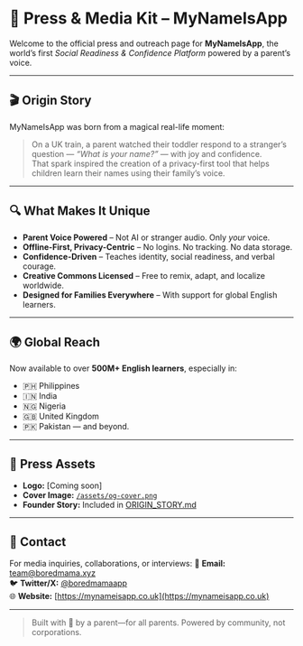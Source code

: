 # 📰 Press & Media Kit – MyNameIsApp

Welcome to the official press and outreach page for **MyNameIsApp**, the world’s first *Social Readiness & Confidence Platform* powered by a parent’s voice.

---

## 🎬 Origin Story

MyNameIsApp was born from a magical real-life moment:  
> On a UK train, a parent watched their toddler respond to a stranger’s question — *“What is your name?”* — with joy and confidence.  
That spark inspired the creation of a privacy-first tool that helps children learn their names using their family’s voice.

---

## 🔍 What Makes It Unique

- **Parent Voice Powered** – Not AI or stranger audio. Only *your* voice.
- **Offline-First, Privacy-Centric** – No logins. No tracking. No data storage.
- **Confidence-Driven** – Teaches identity, social readiness, and verbal courage.
- **Creative Commons Licensed** – Free to remix, adapt, and localize worldwide.
- **Designed for Families Everywhere** – With support for global English learners.

---

## 🌍 Global Reach

Now available to over **500M+ English learners**, especially in:
- 🇵🇭 Philippines
- 🇮🇳 India
- 🇳🇬 Nigeria
- 🇬🇧 United Kingdom
- 🇵🇰 Pakistan — and beyond.

---

## 📸 Press Assets

- **Logo:** [Coming soon]
- **Cover Image:** [`/assets/og-cover.png`](https://mynameisapp.co.uk/assets/og-cover.png)
- **Founder Story:** Included in [ORIGIN_STORY.md](../ORIGIN_STORY.md)

---

## 🤝 Contact

For media inquiries, collaborations, or interviews:
📮 **Email:** team@boredmama.xyz  
🐦 **Twitter/X:** [@boredmamaapp](https://x.com/boredmamaapp)  
🌐 **Website:** [https://mynameisapp.co.uk](https://mynameisapp.co.uk)

---

> Built with 💛 by a parent—for all parents. Powered by community, not corporations.
